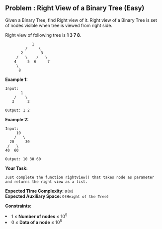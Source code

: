 ## Problem : Right View of a Binary Tree (Easy)
Given a Binary Tree, find Right view of it. Right view of a Binary Tree is set of nodes visible when tree is viewed from right side.

Right view of following tree is **1 3 7 8**.
```
            1
         /     \
       2        3
     /   \    /   \
    4     5  6     7
     \
      8
```

**Example 1:**
```
Input:
       1
    /    \
   3      2

Output: 1 2
```

**Example 2:**
```
Input:
     10
    /   \
  20     30
 /   \
40  60 

Output: 10 30 60
```

**Your Task:**
```
Just complete the function rightView() that takes node as parameter and returns the right view as a list. 
```

**Expected Time Complexity:** ```O(N)```<br>
**Expected Auxiliary Space:** ```O(Height of the Tree)```

**Constraints:**
<li>1 ≤ <b>Number of nodes</b> ≤ 10<sup>5</sup></li>
<li>0 ≤ <b>Data of a node</b> ≤ 10<sup>5</sup></li>
